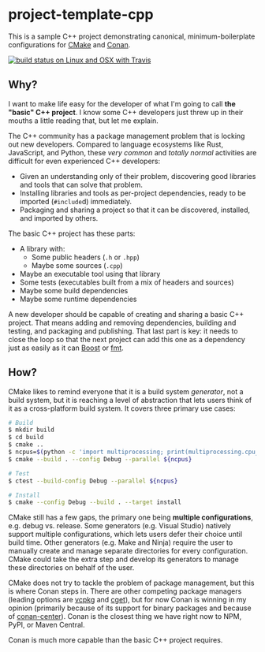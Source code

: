 # project-template-cpp

This is a sample C++ project demonstrating canonical, minimum-boilerplate
configurations for [CMake][] and [Conan][].

[CMake]: https://cmake.org/cmake/help/latest/manual/cmake.1.html
[Conan]: https://docs.conan.io

[![build status on Linux and OSX with Travis](https://travis-ci.org/thejohnfreeman/project-template-cpp.svg?branch=master)](https://travis-ci.org/thejohnfreeman/project-template-cpp)


## Why?

I want to make life easy for the developer of what I'm going to call **the
"basic" C++ project**. I know some C++ developers just threw up in their
mouths a little reading that, but let me explain.

The C++ community has a package management problem that is locking out new
developers. Compared to language ecosystems like Rust, JavaScript, and Python,
these *very common* and *totally normal* activities are difficult for even
experienced C++ developers:

- Given an understanding only of their problem, discovering good libraries and
  tools that can solve that problem.
- Installing libraries and tools as per-project dependencies, ready to be
  imported (`#include`d) immediately.
- Packaging and sharing a project so that it can be discovered, installed, and
  imported by others.

The basic C++ project has these parts:

- A library with:
    - Some public headers (`.h` or `.hpp`)
    - Maybe some sources (`.cpp`)
- Maybe an executable tool using that library
- Some tests (executables built from a mix of headers and sources)
- Maybe some build dependencies
- Maybe some runtime dependencies

A new developer should be capable of creating and sharing a basic C++ project.
That means adding and removing dependencies, building and testing, and
packaging and publishing. That last part is key: it needs to close the loop so
that the next project can add this one as a dependency just as easily as it
can [Boost][] or [fmt][].

[Boost]: https://www.boost.org://www.boost.org/
[fmt]: http://fmtlib.net/


## How?

CMake likes to remind everyone that it is a build system *generator*, not
a build system, but it is reaching a level of abstraction that lets users
think of it as a cross-platform build system. It covers three primary use
cases:

```sh
# Build
$ mkdir build
$ cd build
$ cmake ..
$ ncpus=$(python -c 'import multiprocessing; print(multiprocessing.cpu_count())')
$ cmake --build . --config Debug --parallel ${ncpus}

# Test
$ ctest --build-config Debug --parallel ${ncpus}

# Install
$ cmake --config Debug --build . --target install
```

CMake still has a few gaps, the primary one being **multiple configurations**,
e.g. debug vs. release. Some generators (e.g. Visual Studio) natively support
multiple configurations, which lets users defer their choice until build time.
Other generators (e.g. Make and Ninja) require the user to manually create and
manage separate directories for every configuration. CMake could take the
extra step and develop its generators to manage these directories on behalf of
the user.

CMake does not try to tackle the problem of package management, but this is
where Conan steps in. There are other competing package managers (leading
options are [vcpkg][] and [cget][]), but for now Conan is winning in my
opinion (primarily because of its support for binary packages and because of
[conan-center][]). Conan is the closest thing we have right now to NPM, PyPI,
or Maven Central.

[vcpkg]: https://vcpkg.readthedocs.io/
[cget]: https://github.com/pfultz2/cget
[conan-center]: https://bintray.com/conan/conan-center

Conan is much more capable than the basic C++ project requires.
